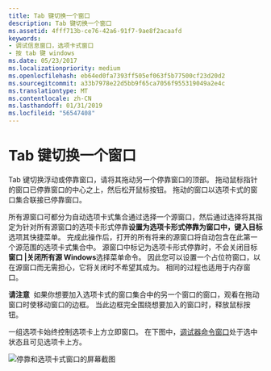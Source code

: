 ```yaml
---
title: Tab 键切换一个窗口
description: Tab 键切换一个窗口
ms.assetid: 4fff713b-ce76-42a6-91f7-9ae8f2acaafd
keywords:
- 调试信息窗口，选项卡式窗口
- 按 tab 键 windows
ms.date: 05/23/2017
ms.localizationpriority: medium
ms.openlocfilehash: eb64ed0fa7393ff505ef063f5b77500cf23d20d2
ms.sourcegitcommit: a33b7978e22d5bb9f65ca7056f955319049a2e4c
ms.translationtype: MT
ms.contentlocale: zh-CN
ms.lasthandoff: 01/31/2019
ms.locfileid: "56547408"
---
```

# <a name="tabbing-a-window"></a>Tab 键切换一个窗口


Tab 键切换浮动或停靠窗口，请将其拖动另一个停靠窗口的顶部。 拖动鼠标指针的窗口已停靠窗口的中心之上，然后松开鼠标按钮。 拖动的窗口以选项卡式的窗口集合联接已停靠窗口。

所有源窗口可都分为自动选项卡式集合通过选择一个源窗口，然后通过选择将其指定为针对所有源窗口的选项卡形式停靠**设置为选项卡形式停靠为窗口中，键入目标**选项其快捷菜单。 完成此操作后，打开的所有将来的源窗口将自动包含在此第一个源范围的选项卡式集合中。 源窗口中标记为选项卡形式停靠时，不会关闭目标**窗口 |关闭所有源 Windows**选择菜单命令。 因此您可以设置一个占位符窗口，以在源窗口而无需担心，它将关闭时不希望其成为。 相同的过程也适用于内存窗口。

**请注意**  如果你想要加入选项卡式的窗口集合中的另一个窗口的窗口，观看在拖动窗口时使移动窗口的边框。 当此边框完全围绕想要加入的窗口时，释放鼠标按钮。

 

一组选项卡始终控制选项卡上方立即窗口。 在下图中，[调试器命令窗口](debugger-command-window.md)处于选中状态且可见选项卡上方。

![停靠和选项卡式窗口的屏幕截图](images/windock.png)

 

 





